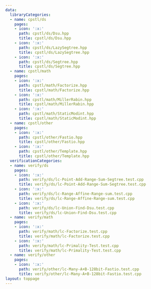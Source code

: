 ```yaml
---
data:
  libraryCategories:
  - name: cpstl/ds
    pages:
    - icon: ':x:'
      path: cpstl/ds/Dsu.hpp
      title: cpstl/ds/Dsu.hpp
    - icon: ':x:'
      path: cpstl/ds/LazySegtree.hpp
      title: cpstl/ds/LazySegtree.hpp
    - icon: ':x:'
      path: cpstl/ds/Segtree.hpp
      title: cpstl/ds/Segtree.hpp
  - name: cpstl/math
    pages:
    - icon: ':x:'
      path: cpstl/math/Factorize.hpp
      title: cpstl/math/Factorize.hpp
    - icon: ':x:'
      path: cpstl/math/MillerRabin.hpp
      title: cpstl/math/MillerRabin.hpp
    - icon: ':x:'
      path: cpstl/math/StaticModint.hpp
      title: cpstl/math/StaticModint.hpp
  - name: cpstl/other
    pages:
    - icon: ':x:'
      path: cpstl/other/Fastio.hpp
      title: cpstl/other/Fastio.hpp
    - icon: ':x:'
      path: cpstl/other/Template.hpp
      title: cpstl/other/Template.hpp
  verificationCategories:
  - name: verify/ds
    pages:
    - icon: ':x:'
      path: verify/ds/lc-Point-Add-Range-Sum-Segtree.test.cpp
      title: verify/ds/lc-Point-Add-Range-Sum-Segtree.test.cpp
    - icon: ':x:'
      path: verify/ds/lc-Range-Affine-Range-sum.test.cpp
      title: verify/ds/lc-Range-Affine-Range-sum.test.cpp
    - icon: ':x:'
      path: verify/ds/lc-Union-Find-Dsu.test.cpp
      title: verify/ds/lc-Union-Find-Dsu.test.cpp
  - name: verify/math
    pages:
    - icon: ':x:'
      path: verify/math/lc-Factorize.test.cpp
      title: verify/math/lc-Factorize.test.cpp
    - icon: ':x:'
      path: verify/math/lc-Primality-Test.test.cpp
      title: verify/math/lc-Primality-Test.test.cpp
  - name: verify/other
    pages:
    - icon: ':x:'
      path: verify/other/lc-Many-A+B-128bit-Fastio.test.cpp
      title: verify/other/lc-Many-A+B-128bit-Fastio.test.cpp
layout: toppage
---
```

